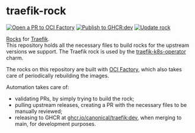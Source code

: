 # traefik-rock

[![Open a PR to OCI Factory](https://github.com/canonical/traefik-rock/actions/workflows/rock-release-oci-factory.yaml/badge.svg)](https://github.com/canonical/traefik-rock/actions/workflows/rock-release-oci-factory.yaml)
[![Publish to GHCR:dev](https://github.com/canonical/traefik-rock/actions/workflows/rock-release-dev.yaml/badge.svg)](https://github.com/canonical/traefik-rock/actions/workflows/rock-release-dev.yaml)
[![Update rock](https://github.com/canonical/traefik-rock/actions/workflows/rock-update.yaml/badge.svg)](https://github.com/canonical/traefik-rock/actions/workflows/rock-update.yaml)

[Rocks](https://canonical-rockcraft.readthedocs-hosted.com/en/latest/) for [Traefik](https://traefik.io/).  
This repository holds all the necessary files to build rocks for the upstream versions we support. The Traefik rock is used by the [traefik-k8s-operator](https://github.com/canonical/traefik-k8s-operator) charm.

The rocks on this repository are built with [OCI Factory](https://github.com/canonical/oci-factory/), which also takes care of periodically rebuilding the images.

Automation takes care of:
* validating PRs, by simply trying to build the rock;
* pulling upstream releases, creating a PR with the necessary files to be manually reviewed;
* releasing to GHCR at [ghcr.io/canonical/traefik:dev](https://ghcr.io/canonical/traefik:dev), when merging to main, for development purposes.

